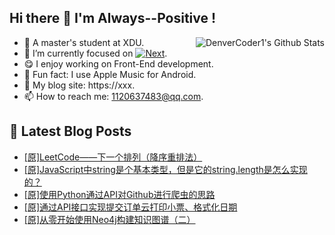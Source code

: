 ## Hi there 👋 I'm Always--Positive !
<div>
  <img alt="DenverCoder1's Github Stats" src="https://denvercoder1-github-readme-stats.vercel.app/api?username=qq1120637483&show_icons=true&count_private=true&theme=react&hide_border=true&hide_title=true&bg_color=1F222E&title_color=F85D7F&icon_color=F8D866" align= "right" />

- 🎒 A master's student at XDU. 
- 🔬 I’m currently focused on [![Next](https://img.shields.io/badge/-Next-brightgreen)](https://). 
- 😋 I enjoy working on Front-End development.
- 🎵 Fun fact: I use Apple Music for Android.
- 📝 My blog site: https://xxx.
- 📫 How to reach me:  1120637483@qq.com.
</div>  


## 📕 Latest Blog Posts

<!-- BLOG-POST-LIST:START -->
- [[原]LeetCode——下一个排列（降序重排法）](https://blog.csdn.net/sinat_41696687/article/details/122834785)
- [[原]JavaScript中string是个基本类型，但是它的string.length是怎么实现的？](https://blog.csdn.net/sinat_41696687/article/details/122818726)
- [[原]使用Python通过API对Github进行爬虫的思路](https://blog.csdn.net/sinat_41696687/article/details/122795839)
- [[原]通过API接口实现提交订单云打印小票、格式化日期](https://blog.csdn.net/sinat_41696687/article/details/122789932)
- [[原]从零开始使用Neo4j构建知识图谱（二）](https://blog.csdn.net/sinat_41696687/article/details/122779197)
<!-- BLOG-POST-LIST:END -->









